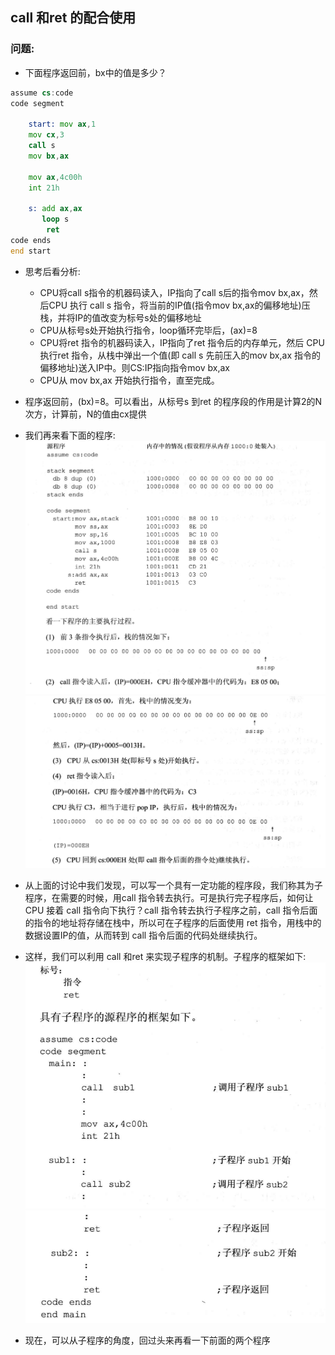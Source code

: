 ## call 和ret 的配合使用

### 问题:
- 下面程序返回前，bx中的值是多少？
```asm
assume cs:code
code segment

    start: mov ax,1
    mov cx,3
    call s
    mov bx,ax

    mov ax,4c00h
    int 21h

    s: add ax,ax
       loop s
        ret
code ends
end start
```

- 思考后看分析:
  - CPU将call s指令的机器码读入，IP指向了call s后的指令mov bx,ax，然后CPU 执行 call s 指令，将当前的IP值(指令mov bx,ax的偏移地址)压栈，并将IP的值改变为标号s处的偏移地址
  - CPU从标号s处开始执行指令，loop循环完毕后，(ax)=8
  - CPU将ret 指令的机器码读入，IP指向了ret 指令后的内存单元，然后 CPU 执行ret 指令，从栈中弹出一个值(即 call s 先前压入的mov bx,ax 指令的偏移地址)送入IP中。则CS:IP指向指令mov bx,ax
  - CPU从 mov bx,ax 开始执行指令，直至完成。
- 程序返回前，(bx)=8。可以看出，从标号s 到ret 的程序段的作用是计算2的N次方，计算前，N的值由cx提供

- 我们再来看下面的程序:
![10.1](../../pics/10.1.png)
![10.2](../../pics/10.2.png)

- 从上面的讨论中我们发现，可以写一个具有一定功能的程序段，我们称其为子程序，在需要的时候，用call 指令转去执行。可是执行完子程序后，如何让 CPU 接着 call 指令向下执行？call 指令转去执行子程序之前，call 指令后面的指令的地址将存储在栈中，所以可在子程序的后面使用 ret 指令，用栈中的数据设置IP的值，从而转到 call 指令后面的代码处继续执行。

- 这样，我们可以利用 call 和ret 来实现子程序的机制。子程序的框架如下:
![10.3](../../pics/10.3.png)
![10.4](../../pics/10.4.png)

- 现在，可以从子程序的角度，回过头来再看一下前面的两个程序